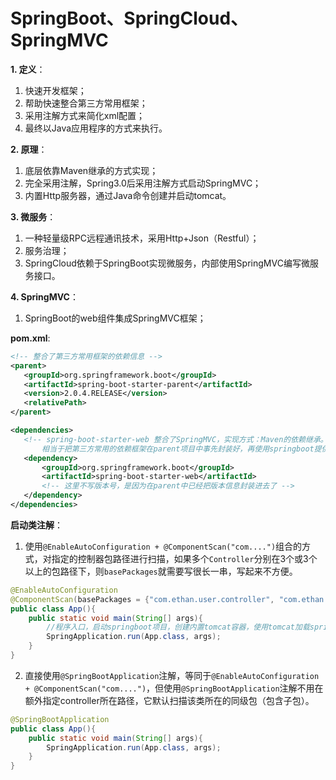 # SpringBoot、SpringCloud、SpringMVC
**1. 定义**：
1. 快速开发框架；
2. 帮助快速整合第三方常用框架；
3. 采用注解方式来简化xml配置；
4. 最终以Java应用程序的方式来执行。

**2. 原理**：  
1. 底层依靠Maven继承的方式实现；  
2. 完全采用注解，Spring3.0后采用注解方式启动SpringMVC；  
3. 内置Http服务器，通过Java命令创建并启动tomcat。

**3. 微服务**：  
1. 一种轻量级RPC远程通讯技术，采用Http+Json（Restful）；  
2. 服务治理；
3. SpringCloud依赖于SpringBoot实现微服务，内部使用SpringMVC编写微服务接口。

**4. SpringMVC**：  
1. SpringBoot的web组件集成SpringMVC框架；


**pom.xml**:  
 ```xml
<!-- 整合了第三方常用框架的依赖信息 -->
<parent>
    <groupId>org.springframework.boot</groupId>
    <artifactId>spring-boot-starter-parent</artifactId>
    <version>2.0.4.RELEASE</version>
    <relativePath>
</parent>

<dependencies>
    <!-- spring-boot-starter-web 整合了SpringMVC，实现方式：Maven的依赖继承。
        相当于把第三方常用的依赖框架在parent项目中事先封装好，再使用springboot提供的依赖信息，关联整合的jar包-->
    <dependency>
        <groupId>org.springframework.boot</groupId>
        <artifactId>spring-boot-starter-web</artifactId>
        <!-- 这里不写版本号，是因为在parent中已经把版本信息封装进去了 -->
    </dependency>
</dependencies>
 ```

**启动类注解**：  
1. 使用`@EnableAutoConfiguration + @ComponentScan("com....")`组合的方式，对指定的控制器包路径进行扫描，如果多个`Controller`分别在3个或3个以上的包路径下，则`basePackages`就需要写很长一串，写起来不方便。
```java
@EnableAutoConfiguration
@ComponentScan(basePackages = {"com.ethan.user.controller", "com.ethan.role.controller"})
public class App(){
    public static void main(String[] args){
        //程序入口，启动springboot项目，创建内置tomcat容器，使用tomcat加载springMVC，注解启动类
        SpringApplication.run(App.class, args);
    }
}
```

2. 直接使用`@SpringBootApplication`注解，等同于`@EnableAutoConfiguration + @ComponentScan("com....")`，但使用`@SpringBootApplication`注解不用在额外指定controller所在路径，它默认扫描该类所在的同级包（包含子包）。
```java
@SpringBootApplication
public class App(){
    public static void main(String[] args){
        SpringApplication.run(App.class, args);
    }
}
```